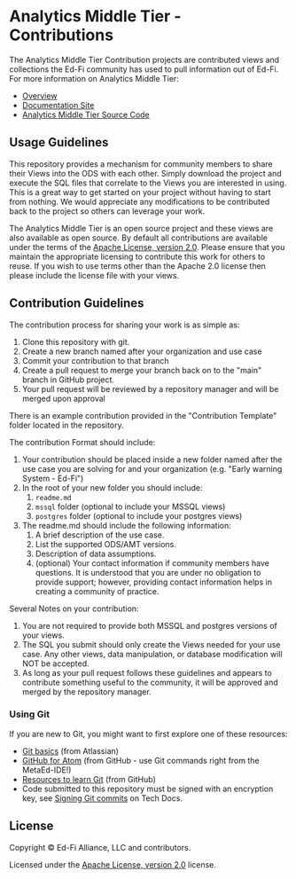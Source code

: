 # Analytics Middle Tier - Contributions

The Analytics Middle Tier Contribution projects are contributed views and collections the Ed-Fi community has used to pull information out of Ed-Fi. For more information on Analytics Middle Tier:

* [Overview](https://techdocs.ed-fi.org/display/EDFITOOLS/AMT+Overview)
* [Documentation Site](https://techdocs.ed-fi.org/display/EDFITOOLS/Analytics+Middle+Tier)
* [Analytics Middle Tier Source Code](https://github.com/Ed-Fi-Alliance-OSS/Ed-Fi-Analytics-Middle-Tier)

## Usage Guidelines

This repository provides a mechanism for community members to share their Views into the ODS with each other. Simply download the project and execute the SQL files that correlate to the Views you are interested in using. This is a great way to get started on your project without having to start from nothing.  We would appreciate any modifications to be contributed back to the project so others can leverage your work.

The Analytics Middle Tier is an open source project and these views are also available as open source. By default all contributions are available under the terms of the [Apache License, version 2.0](license). Please ensure that you maintain the appropriate licensing to contribute this work for others to reuse. If you wish to use terms other than the Apache 2.0 license then please include the license file with your views.

## Contribution Guidelines

The contribution process for sharing your work is as simple as:

1. Clone this repository with git.
1. Create a new branch named after your organization and use case
1. Commit your contribution to that branch
1. Create a pull request to merge your branch back on to the "main" branch in GitHub project.
1. Your pull request will be reviewed by a repository manager and will be merged upon approval

There is an example contribution provided in the "Contribution Template" folder located in the repository.

The contribution Format should include:

1. Your contribution should be placed inside a new folder named after the use case you are solving for and your organization (e.g. "Early warning System - Ed-Fi")
1. In the root of your new folder you should include:
    1. `readme.md`
    1. `mssql` folder (optional to include your MSSQL views)
    1. `postgres` folder (optional to include your postgres views)
1. The readme.md should include the following information:
    1. A brief description of the use case.
    1. List the supported ODS/AMT versions.
    1. Description of data assumptions.
    1. (optional) Your contact information if community members have questions. It is understood that you are under no obligation to provide support; however, providing contact information helps in creating a community of practice.

Several Notes on your contribution:

1.  You are not required to provide both MSSQL and postgres versions of your views.
1.  The SQL you submit should only create the Views needed for your use case.  Any other views, data manipulation, or database modification will NOT be accepted.
1. As long as your pull request follows these guidelines and appears to contribute something useful to the community, it will be approved and merged by the repository manager.

### Using Git

If you are new to Git, you might want to first explore one of these resources:

* [Git basics](https://www.atlassian.com/git) (from Atlassian)
* [GitHub for Atom](https://github.atom.io/) (from GitHub - use Git commands right from the MetaEd-IDE!)
* [Resources to learn Git](https://try.github.io/) (from GitHub)
* Code submitted to this repository must be signed with an encryption key, see [Signing Git commits](https://techdocs.ed-fi.org/display/ETKB/Signing+Git+Commits) on Tech Docs.

## License
Copyright &copy; Ed-Fi Alliance, LLC and contributors.

Licensed under the [Apache License, version 2.0](https://www.ed-fi.org/getting-started/license-ed-fi-technology/) license.
